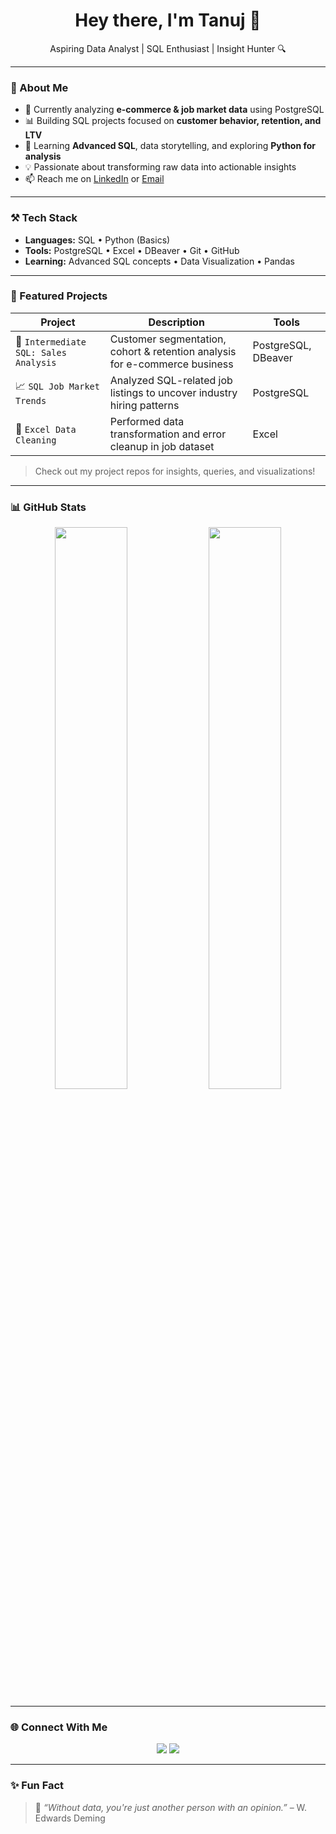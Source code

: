 <h1 align="center">Hey there, I'm Tanuj 👋</h1>

<p align="center">
  Aspiring Data Analyst | SQL Enthusiast | Insight Hunter 🔍
</p>

---

### 🧠 About Me

- 🎯 Currently analyzing **e-commerce & job market data** using PostgreSQL
- 📊 Building SQL projects focused on **customer behavior, retention, and LTV**
- 🌱 Learning **Advanced SQL**, data storytelling, and exploring **Python for analysis**
- 💡 Passionate about transforming raw data into actionable insights
- 📫 Reach me on [LinkedIn](https://www.linkedin.com/in/tanujkumai/) or [Email](mailto:tanujkumai21@gmail.com)

---

### ⚒️ Tech Stack

- **Languages:** SQL • Python (Basics)
- **Tools:** PostgreSQL • Excel • DBeaver • Git • GitHub
- **Learning:** Advanced SQL concepts • Data Visualization • Pandas

---

### 🚀 Featured Projects

| Project | Description | Tools |
|--------|-------------|-------|
| 🧠 `Intermediate SQL: Sales Analysis` | Customer segmentation, cohort & retention analysis for e-commerce business | PostgreSQL, DBeaver |
| 📈 `SQL Job Market Trends` | Analyzed SQL-related job listings to uncover industry hiring patterns | PostgreSQL |
| 🧹 `Excel Data Cleaning` | Performed data transformation and error cleanup in job dataset | Excel |

> Check out my project repos for insights, queries, and visualizations!

---

### 📊 GitHub Stats

<p align="center">
  <img width="48%" src="https://github-readme-stats.vercel.app/api?username=tanujkumai&show_icons=true&theme=github_dark&hide_border=true" />
  <img width="48%" src="https://github-readme-stats.vercel.app/api/top-langs/?username=tanujkumai&layout=compact&theme=github_dark&hide_border=true" />
</p>

---

### 🌐 Connect With Me

<p align="center">
  <a href="https://www.linkedin.com/in/tanujkumai/"><img src="https://img.shields.io/badge/LinkedIn-Tanuj%20Kumai-blue?style=flat-square&logo=linkedin" /></a>
  <a href="mailto:tanujkumai21@gmail.com"><img src="https://img.shields.io/badge/Email-tanujkumai21@gmail.com-red?style=flat-square&logo=gmail" /></a>
</p>

---

### ✨ Fun Fact

> 🧠 *“Without data, you're just another person with an opinion.”* – W. Edwards Deming

